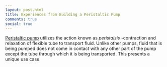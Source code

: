 ```yaml
---
layout: post.html
title: Experiences from Building a Peristaltic Pump
comments: true
social: true
---
```


<a href="http://en.wikipedia.org/wiki/Peristaltic_pump" target="_blank">Peristaltic pump</a> utilizes the action known as *peristalsis* -contraction and relaxation of flexible tube to transport fluid. Unlike other pumps, fluid that is being pumped does not come in contact with any other part of the pump except the tube through which it is  being transported. This presents a unique use case.
